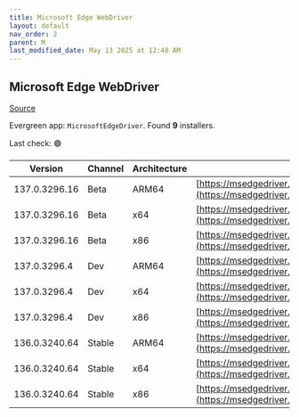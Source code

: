 ```yaml
---
title: Microsoft Edge WebDriver
layout: default
nav_order: 2
parent: M
last_modified_date: May 13 2025 at 12:48 AM
---
```


## Microsoft Edge WebDriver

[Source](https://www.microsoft.com/edge)

Evergreen app: `MicrosoftEdgeDriver`. Found **9** installers.

Last check: 🟢

| Version       | Channel | Architecture | URI                                                                                                                                            |
| ------------- | ------- | ------------ | ---------------------------------------------------------------------------------------------------------------------------------------------- |
| 137.0.3296.16 | Beta    | ARM64        | [https://msedgedriver.azureedge.net/137.0.3296.16/edgedriver_arm64.zip](https://msedgedriver.azureedge.net/137.0.3296.16/edgedriver_arm64.zip) |
| 137.0.3296.16 | Beta    | x64          | [https://msedgedriver.azureedge.net/137.0.3296.16/edgedriver_win64.zip](https://msedgedriver.azureedge.net/137.0.3296.16/edgedriver_win64.zip) |
| 137.0.3296.16 | Beta    | x86          | [https://msedgedriver.azureedge.net/137.0.3296.16/edgedriver_win32.zip](https://msedgedriver.azureedge.net/137.0.3296.16/edgedriver_win32.zip) |
| 137.0.3296.4  | Dev     | ARM64        | [https://msedgedriver.azureedge.net/137.0.3296.4/edgedriver_arm64.zip](https://msedgedriver.azureedge.net/137.0.3296.4/edgedriver_arm64.zip)   |
| 137.0.3296.4  | Dev     | x64          | [https://msedgedriver.azureedge.net/137.0.3296.4/edgedriver_win64.zip](https://msedgedriver.azureedge.net/137.0.3296.4/edgedriver_win64.zip)   |
| 137.0.3296.4  | Dev     | x86          | [https://msedgedriver.azureedge.net/137.0.3296.4/edgedriver_win32.zip](https://msedgedriver.azureedge.net/137.0.3296.4/edgedriver_win32.zip)   |
| 136.0.3240.64 | Stable  | ARM64        | [https://msedgedriver.azureedge.net/136.0.3240.64/edgedriver_arm64.zip](https://msedgedriver.azureedge.net/136.0.3240.64/edgedriver_arm64.zip) |
| 136.0.3240.64 | Stable  | x64          | [https://msedgedriver.azureedge.net/136.0.3240.64/edgedriver_win64.zip](https://msedgedriver.azureedge.net/136.0.3240.64/edgedriver_win64.zip) |
| 136.0.3240.64 | Stable  | x86          | [https://msedgedriver.azureedge.net/136.0.3240.64/edgedriver_win32.zip](https://msedgedriver.azureedge.net/136.0.3240.64/edgedriver_win32.zip) |
